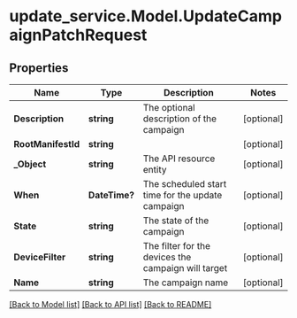 # update_service.Model.UpdateCampaignPatchRequest
## Properties

Name | Type | Description | Notes
------------ | ------------- | ------------- | -------------
**Description** | **string** | The optional description of the campaign | [optional] 
**RootManifestId** | **string** |  | [optional] 
**_Object** | **string** | The API resource entity | [optional] 
**When** | **DateTime?** | The scheduled start time for the update campaign | [optional] 
**State** | **string** | The state of the campaign | [optional] 
**DeviceFilter** | **string** | The filter for the devices the campaign will target | [optional] 
**Name** | **string** | The campaign name | [optional] 

[[Back to Model list]](../README.md#documentation-for-models) [[Back to API list]](../README.md#documentation-for-api-endpoints) [[Back to README]](../README.md)

